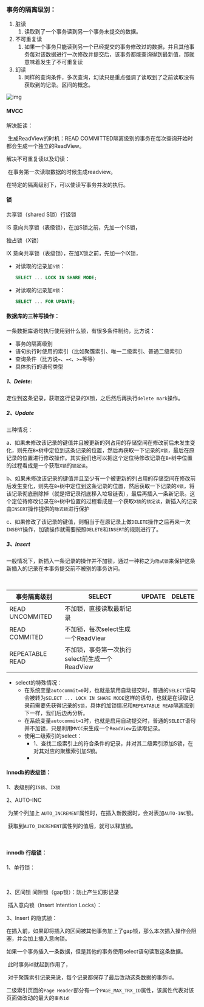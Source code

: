 

### 事务的隔离级别：

1. 脏读
   1. 读取到了一个事务读到另一个事务未提交的数据。
2. 不可重复读
   1. 如果一个事务只能读到另一个已经提交的事务修改过的数据，并且其他事务每对该数据进行一次修改并提交后，该事务都能查询得到最新值，那就意味着发生了不可重复读
3. 幻读
   1. 同样的查询条件，多次查询，幻读只是重点强调了读取到了之前读取没有获取到的记录。区间的概念。

![img](https://docimg1.docs.qq.com/image/bqt2gnQCApKaoN_AJBChXQ?w=886&h=235)

#### MVCC

解决脏读：

​	生成ReadView的时机：READ COMMITTED隔离级别的事务在每次查询开始时都会生成一个独立的ReadView。

解决不可重复读以及幻读：

​	在事务第一次读取数据的时候生成readview。

在特定的隔离级别下，可以使读写事务并发的执行。



#### 锁

共享锁（shared S锁）行级锁 

 IS 意向共享锁（表级锁），在加S锁之前，先加一个IS锁，

独占锁（X锁）

 IX 意向共享锁（表级锁），在加X锁之前，先加一个IX锁，

- 对读取的记录加`S锁`：

  ```sql
  SELECT ... LOCK IN SHARE MODE;
  ```

- 对读取的记录加`X锁`：

  ```sql
  SELECT ... FOR UPDATE;
  ```



#### 数据库的三种写操作：

一条数据库语句执行使用到什么锁，有很多条件制约，比方说：

- 事务的隔离级别
- 语句执行时使用的索引（比如聚簇索引、唯一二级索引、普通二级索引）
- 查询条件（比方说`=`、`=<`、`>=`等等）
- 具体执行的语句类型

##### 1、Delete:

​	定位到这条记录，获取这行记录的X锁，之后然后再执行`delete mark`操作。

##### 2、Update

三种情况：

​	a、如果未修改该记录的键值并且被更新的列占用的存储空间在修改前后未发生变化，则先在`B+`树中定位到这条记录的位置，然后再获取一下记录的`X锁`，最后在原记录的位置进行修改操作。其实我们也可以把这个定位待修改记录在`B+`树中位置的过程看成是一个获取`X锁`的`锁定读`。

​	b、如果未修改该记录的键值并且至少有一个被更新的列占用的存储空间在修改前后发生变化，则先在`B+`树中定位到这条记录的位置，然后获取一下记录的`X锁`，将该记录彻底删除掉（就是把记录彻底移入垃圾链表），最后再插入一条新记录。这个定位待修改记录在`B+`树中位置的过程看成是一个获取`X锁`的`锁定读`，新插入的记录由`INSERT`操作提供的`隐式锁`进行保护

​	c、如果修改了该记录的键值，则相当于在原记录上做`DELETE`操作之后再来一次`INSERT`操作，加锁操作就需要按照`DELETE`和`INSERT`的规则进行了。

##### 3、Insert

​	一般情况下，新插入一条记录的操作并不加锁，通过一种称之为`隐式锁`来保护这条新插入的记录在本事务提交前不被别的事务访问。

​	

| 事务隔离级别    | SELECT                                         | UPDATE | DELETE |
| --------------- | ---------------------------------------------- | ------ | ------ |
| READ UNCOMMITED | 不加锁，直接读取最新记录                       |        |        |
| READ COMMITED   | 不加锁，每次select生成一个ReadView             |        |        |
| REPEATABLE READ | 不加锁，事务第一次执行select前生成一个ReadView |        |        |

- select的特殊情况：
  - 在系统变量`autocommit=0`时，也就是禁用自动提交时，普通的`SELECT`语句会被转为`SELECT ... LOCK IN SHARE MODE`这样的语句，也就是在读取记录前需要先获得记录的`S锁`，具体的加锁情况和`REPEATABLE READ`隔离级别下一样，我们后边再分析。
  - 在系统变量`autocommit=1`时，也就是启用自动提交时，普通的`SELECT`语句并不加锁，只是利用`MVCC`来生成一个`ReadView`去读取记录。
  - 使用二级索引的select：
    - 1、查找二级索引上的符合条件的记录，并对其二级索引添加S锁，在对其对应的聚簇索引加S锁。
    - 

#### Innodb的表级锁：

1、表级别的`IS锁`、`IX锁`

2、AUTO-INC

​	为某个列加上 `AUTO_INCREMENT`属性时，在插入新数据时，会对表加`AUTO-INC`锁。

​	获取到`AUTO_INCREMENT`属性列的值后，就可以释放锁。

​	

#### innodb 行级锁：

1、单行锁：

​	

2、区间锁 间隙锁（gap锁）：防止产生幻影记录

​	插入意向锁（Insert Intention Locks）：



3、Insert 的隐式锁：

​	在插入前，如果即将插入的区间被其他事务加上了gap锁，那么本次插入操作会阻塞，并会加上插入意向锁。

​	如果一个事务插入一条数据，但是其他的事务使用select语句读取这条数据。

​	此时事务id就起到作用了，

​	对于聚簇索引记录来说，每个记录都保存了最后改动这条数据的事务id。

​	二级索引页面的`Page Header`部分有一个`PAGE_MAX_TRX_ID`属性，该属性代表对该页面做改动的最大的`事务id`

